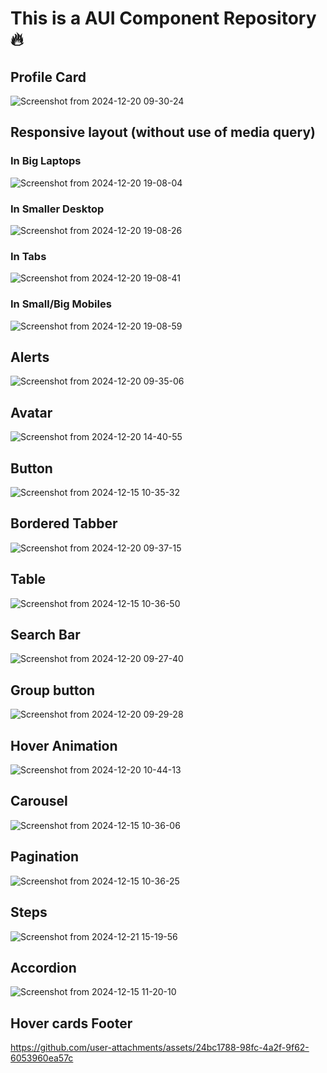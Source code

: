 # This is a AUI Component Repository 🔥

## Profile Card
![Screenshot from 2024-12-20 09-30-24](https://github.com/user-attachments/assets/dfe53ad2-75c8-4659-aac9-a77561f0ce6f)
## Responsive layout (without use of media query)
### In Big Laptops
![Screenshot from 2024-12-20 19-08-04](https://github.com/user-attachments/assets/c7cb064a-2b68-407a-9dfa-08155b81163d)
<br>
### In Smaller Desktop
![Screenshot from 2024-12-20 19-08-26](https://github.com/user-attachments/assets/ebfd013a-d84a-47f3-b6f8-3409e1d75dcc)
<br>
### In Tabs
![Screenshot from 2024-12-20 19-08-41](https://github.com/user-attachments/assets/1c92d059-d9dc-4642-b581-4258d412fde0)
<br>
### In Small/Big Mobiles
![Screenshot from 2024-12-20 19-08-59](https://github.com/user-attachments/assets/739048ed-3e6e-430b-bc3f-7024f3490736)
<br>
## Alerts 
![Screenshot from 2024-12-20 09-35-06](https://github.com/user-attachments/assets/f861319a-f6cd-4189-b899-60720e1b9dce)
## Avatar
![Screenshot from 2024-12-20 14-40-55](https://github.com/user-attachments/assets/41449ff4-568a-4491-b1ae-b4da95742bfe)
## Button
![Screenshot from 2024-12-15 10-35-32](https://github.com/user-attachments/assets/efd9acd8-2f37-4524-acc8-4324f6023bda)
## Bordered Tabber
![Screenshot from 2024-12-20 09-37-15](https://github.com/user-attachments/assets/97f706d1-862b-4675-9afc-be287384eecd)
## Table 
![Screenshot from 2024-12-15 10-36-50](https://github.com/user-attachments/assets/f28e8908-8d5a-41bf-ae65-69e655205f9a)
## Search Bar
![Screenshot from 2024-12-20 09-27-40](https://github.com/user-attachments/assets/6ab45341-d2d8-4a04-ab86-75e3e7828948)
## Group button
![Screenshot from 2024-12-20 09-29-28](https://github.com/user-attachments/assets/6fefa2a4-95c8-4831-8bf6-b37847869c00)
## Hover Animation
![Screenshot from 2024-12-20 10-44-13](https://github.com/user-attachments/assets/d03c7e98-867b-4842-b4b1-a3e5b66f376c)
## Carousel
![Screenshot from 2024-12-15 10-36-06](https://github.com/user-attachments/assets/a1c827c6-667b-4bb4-83bc-a894c62fc00c)
## Pagination
![Screenshot from 2024-12-15 10-36-25](https://github.com/user-attachments/assets/747bafbc-88d9-4222-baf1-571b14df5af5)
## Steps
![Screenshot from 2024-12-21 15-19-56](https://github.com/user-attachments/assets/fe997e97-2fd7-4e5c-8d5d-56d34fd703a3)
## Accordion
![Screenshot from 2024-12-15 11-20-10](https://github.com/user-attachments/assets/17fca1d3-ca7f-481d-9bde-18d9f5b36a38)
## Hover cards Footer
https://github.com/user-attachments/assets/24bc1788-98fc-4a2f-9f62-6053960ea57c

